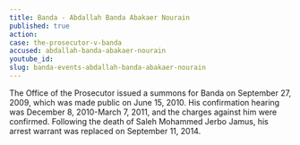 ```yaml
---
title: Banda - Abdallah Banda Abakaer Nourain
published: true
action:
case: the-prosecutor-v-banda
accused: abdallah-banda-abakaer-nourain
youtube_id:
slug: banda-events-abdallah-banda-abakaer-nourain
---
```



The Office of the Prosecutor issued a summons for Banda on September 27, 2009, which was made public on June 15, 2010. His confirmation hearing was December 8, 2010-March 7, 2011, and the charges against him were confirmed. Following the death of Saleh Mohammed Jerbo Jamus, his arrest warrant was replaced on September 11, 2014.